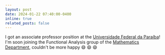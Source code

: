 ```yaml
---
layout: post
date: 2024-01-22 07:40:00-0400
inline: true
related_posts: false
---
```


I got an associate professor position at the <a href="https://www.ufpb.br" target="_blank">Universidade Federal da Paraíba</a>! I'm soon joining the Functional Analysis group of the <a href="http://www.mat.ufpb.br/dm/index.php">Mathematics Department</a>, couldn't be more happy :smile: :smile: :smile:
